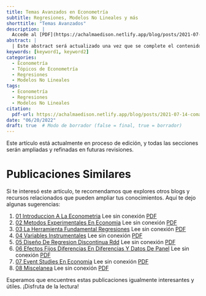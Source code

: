 ```yaml
---
title: Temas Avanzados en Econometría
subtitle: Regresiones, Modelos No Lineales y más
shorttitle: "Temas Avanzados"
description: |
  Accede al [PDF](https://achalmaedison.netlify.app/blog/posts/2021-07-14-comandos-blogdown/index.pdf) completo aquí.
abstract: |
  | Este abstract será actualizado una vez que se complete el contenido final del artículo.
keywords: [keyword1, keyword2]
categories:
  - Econometría
  - Tópicos de Econometría
  - Regresiones
  - Modelos No Lineales
tags:
  - Econometría
  - Regresiones
  - Modelos No Lineales
citation:
  pdf-url: https://achalmaedison.netlify.app/blog/posts/2021-07-14-comandos-blogdown/index.pdf
date: "06/20/2022"
draft: true  # Modo de borrador (false = final, true = borrador)
---
```








Este artículo está actualmente en proceso de edición, y todas las secciones serán ampliadas y refinadas en futuras revisiones.


# Publicaciones Similares

Si te interesó este artículo, te recomendamos que explores otros blogs y recursos relacionados que pueden ampliar tus conocimientos. Aquí te dejo algunas sugerencias:


1. [01 Introduccion A La Econometria](https://achalmaedison.netlify.app/econometria/07-econometria-y-topicos-economia-empirica/2022-05-02-01-introduccion-a-la-econometria) Lee sin conexión [PDF](https://achalmaedison.netlify.app/econometria/07-econometria-y-topicos-economia-empirica/2022-05-02-01-introduccion-a-la-econometria/index.pdf)
2. [02 Metodos Experimentales En Economia](https://achalmaedison.netlify.app/econometria/07-econometria-y-topicos-economia-empirica/2022-05-09-02-metodos-experimentales-en-economia) Lee sin conexión [PDF](https://achalmaedison.netlify.app/econometria/07-econometria-y-topicos-economia-empirica/2022-05-09-02-metodos-experimentales-en-economia/index.pdf)
3. [03 La Herramienta Fundamental Regresiones](https://achalmaedison.netlify.app/econometria/07-econometria-y-topicos-economia-empirica/2022-05-16-03-la-herramienta-fundamental-regresiones) Lee sin conexión [PDF](https://achalmaedison.netlify.app/econometria/07-econometria-y-topicos-economia-empirica/2022-05-16-03-la-herramienta-fundamental-regresiones/index.pdf)
4. [04 Variables Instrumentales](https://achalmaedison.netlify.app/econometria/07-econometria-y-topicos-economia-empirica/2022-05-23-04-variables-instrumentales) Lee sin conexión [PDF](https://achalmaedison.netlify.app/econometria/07-econometria-y-topicos-economia-empirica/2022-05-23-04-variables-instrumentales/index.pdf)
5. [05 Diseño De Regresion Discontinua Rdd](https://achalmaedison.netlify.app/econometria/07-econometria-y-topicos-economia-empirica/2022-05-30-05-diseño-de-regresion-discontinua-rdd) Lee sin conexión [PDF](https://achalmaedison.netlify.app/econometria/07-econometria-y-topicos-economia-empirica/2022-05-30-05-diseño-de-regresion-discontinua-rdd/index.pdf)
6. [06 Efectos Fijos Diferencias En Diferencias Y Datos De Panel](https://achalmaedison.netlify.app/econometria/07-econometria-y-topicos-economia-empirica/2022-06-06-06-efectos-fijos-diferencias-en-diferencias-y-datos-de-panel) Lee sin conexión [PDF](https://achalmaedison.netlify.app/econometria/07-econometria-y-topicos-economia-empirica/2022-06-06-06-efectos-fijos-diferencias-en-diferencias-y-datos-de-panel/index.pdf)
7. [07 Event Studies En Economia](https://achalmaedison.netlify.app/econometria/07-econometria-y-topicos-economia-empirica/2022-06-13-07-event-studies-en-economia) Lee sin conexión [PDF](https://achalmaedison.netlify.app/econometria/07-econometria-y-topicos-economia-empirica/2022-06-13-07-event-studies-en-economia/index.pdf)
8. [08 Miscelanea](https://achalmaedison.netlify.app/econometria/07-econometria-y-topicos-economia-empirica/2022-06-20-08-miscelanea) Lee sin conexión [PDF](https://achalmaedison.netlify.app/econometria/07-econometria-y-topicos-economia-empirica/2022-06-20-08-miscelanea/index.pdf)


Esperamos que encuentres estas publicaciones igualmente interesantes y útiles. ¡Disfruta de la lectura!

